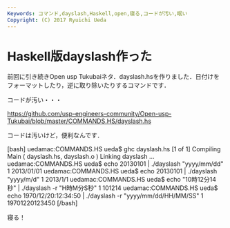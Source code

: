 ```yaml
---
Keywords: コマンド,dayslash,Haskell,open,寝る,コードが汚い,眠い
Copyright: (C) 2017 Ryuichi Ueda
---
```


# Haskell版dayslash作った
前回に引き続きOpen usp Tukubaiネタ．dayslash.hsを作りました．日付けをフォーマットしたり，逆に取り除いたりするコマンドです．

コードが汚い・・・

<a href="https://github.com/usp-engineers-community/Open-usp-Tukubai/blob/master/COMMANDS.HS/dayslash.hs" target="_blank">https://github.com/usp-engineers-community/Open-usp-Tukubai/blob/master/COMMANDS.HS/dayslash.hs</a>

コードは汚いけど，便利なんです．

[bash]
uedamac:COMMANDS.HS ueda$ ghc dayslash.hs 
[1 of 1] Compiling Main ( dayslash.hs, dayslash.o )
Linking dayslash ...
uedamac:COMMANDS.HS ueda$ echo 20130101 | ./dayslash &quot;yyyy/mm/dd&quot; 1
2013/01/01
uedamac:COMMANDS.HS ueda$ echo 20130101 | ./dayslash &quot;yyyy/m/d&quot; 1
2013/1/1
uedamac:COMMANDS.HS ueda$ echo &quot;10時12分14秒&quot; | ./dayslash -r &quot;H時M分S秒&quot; 1
101214
uedamac:COMMANDS.HS ueda$ echo 1970/12/20:12:34:50 | ./dayslash -r &quot;yyyy/mm/dd/HH/MM/SS&quot; 1
19701220123450
[/bash]


寝る！
